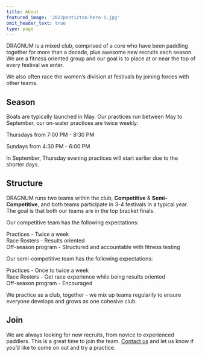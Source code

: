 ```yaml
---
title: About
featured_image: '2022penticton-hero-1.jpg'
omit_header_text: true
type: page
---
```


DRAGNUM is a mixed club, comprised of a core who have been paddling together for more than a decade, plus awesome new recruits each season. We are a fitness oriented group and our goal is to place at or near the top of every festival we enter.

We also often race the women’s division at festivals by joining forces with other teams.

## Season

Boats are typically launched in May. Our practices run between May to September, our on-water practices are twice weekly:

Thursdays from 7:00 PM - 8:30 PM

Sundays from 4:30 PM - 6:00 PM

In September, Thursday evening practices will start earlier due to the shorter days.

## Structure

DRAGNUM runs two teams within the club, **Competitive** & **Semi-Competitive**, and both teams participate in 3-4 festivals in a typical year. The goal is that both our teams are in the top bracket finals. 

Our competitive team has the following expectations:

Practices - Twice a week  
Race Rosters - Results oriented  
Off-season program - Structured and accountable with fitness testing  

Our semi-competitive team has the following expectations:

Practices - Once to twice a week  
Race Rosters - Get race experience while being results oriented  
Off-season program - Encouraged  

We practice as a club, together - we mix up teams regularily to ensure everyone develops and grows as one cohesive club.

## Join

We are always looking for new recruits, from novice to experienced paddlers. This is a great time to join the team. [Contact us](../contact) and let us know if you’d like to come on out and try a practice.
